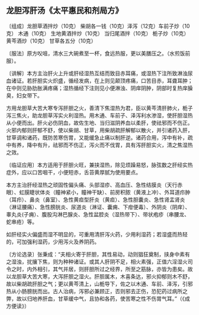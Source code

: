 ## 龙胆泻肝汤《太平惠民和剂局方》

〔组成〕龙胆草酒拌炒（10克） 柴胡各一钱（10克）泽泻（12克）车前子炒（10克） 木通（10克） 生地黄酒拌炒（10克） 当归尾酒拌（10克） 栀子炒（10克） 黄芩酒炒（10克） 甘草各五分（10克）

〔服法〕原方㕮咀，清水三大碗煮至一杯，食远热服，更以美膳压之。（水煎饭前服）。

〔讲解〕本方主治肝火上升或肝经湿热互结而致目赤耳痛，或湿热下注所致淋浊尿血诸证。若肝胆实火炽盛，循经发病，在上则见颠顶疼痛，口苦目赤，耳聋耳肿；在中则见胁肋胀满疼痛；湿热循经下注则见小便淋浊、阴痒阴肿，阴部时复热庠臊臭，妇女带下。

方用龙胆草大苦大寒专泻肝胆之火，善清下焦湿热为君，臣以黄芩清肝肺火，栀子泻三焦火，助龙胆草泻实火利湿热。用木通、车前子、泽泻利水渗湿，使肝胆湿热从小便而出。肝火必伤阴血，故佐生地、当归滋阴养血以柔肝，使祛邪而不伤正。火邪内郁则肝郁不舒，使以柴胡、甘草，用柴胡疏肝解郁以散火，并引诸药入肝，甘草调和诸药，既防苦寒伤胃，又能缓急止痛以制肝逆。诸药合用，泻中有补，疏中有养，降中有升，祛邪而不伤正，泻火而不伐胃，具有泻肝胆实火，清之焦湿热之效。

〔临证应用〕本方适用于肝胆火旺，兼挟湿热，除见烦躁易怒，脉弦数之肝经实热症外，应以口苦咽干，小便短赤，舌苔黄厚腻为使用要点。

本方主治肝经湿热之顽固性偏头痛、头部湿疹、高血压、急性结膜炎（天行赤眼）、虹膜睫状体炎（瞳神紧小，瞳神干缺）、前房积脓（黄液上冲）、外耳道疖肿（耳疖）、鼻炎（鼻室）、急性黄疸型肝炎（黄疸）、急性胆囊炎、急性肾盂肾炎（淋证腰痛）、急性膀胱炎、尿道炎（淋证、囊痈、下疳便毒）、外阴炎（阴痒）、睾丸炎(子痈）、腹股沟淋巴腺炎、急性盆腔炎（湿热带下）、带状疱疹（串腰龙、蛇串疮）等。

如肝经实火偏盛而湿不明显的，可重用清肝泻火药，少用利湿药；若湿盛而热轻的，可加强利湿药，少用泻火及养阴药。

〔方论选录〕张秉成：“夫相火寄于肝胆，其性易动，动则猖狂奠制，挟身中素有之湿浊，扰攘下焦，则为种种诸证。或其人肝阴不足，相火素强，正值六淫湿火司令之时，内外相引，其气并居，则肝胆所过之经界，所至之筋脉，亦皆为患矣。故以龙胆草大苦大寒，大泻肝胆之湿火。肝胆属木，木喜条达，邪火抑郁则木不舒，故以柴胡疏肝胆之气；更以黄芩清上，山栀导下，佐之以木通、车前、泽泻，引邪热从小肠膀胱而出。古人治病，泻邪必兼顾正，否则邪去正伤，恐犯药过病所之弊，故以归地养肝血，甘草缓中气，且协和各药，使苦寒之性不伤胃气耳。”（《成方便读》）
